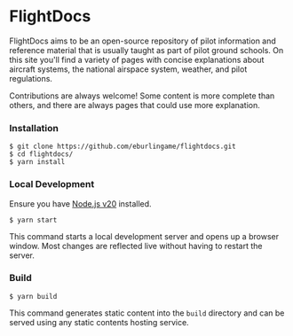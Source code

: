 # FlightDocs

FlightDocs aims to be an open-source repository of pilot information and reference material that is usually taught as part of pilot ground schools. On this site you'll find a variety of pages with concise explanations about aircraft systems, the national airspace system, weather, and pilot regulations.

Contributions are always welcome! Some content is more complete than others, and there are always pages
that could use more explanation.

### Installation

```
$ git clone https://github.com/eburlingame/flightdocs.git
$ cd flightdocs/
$ yarn install
```

### Local Development

Ensure you have [Node.js v20](https://nodejs.org/en/download) installed.

```
$ yarn start
```

This command starts a local development server and opens up a browser window. Most changes are reflected live without having to restart the server.

### Build

```
$ yarn build
```

This command generates static content into the `build` directory and can be served using any static contents hosting service.
